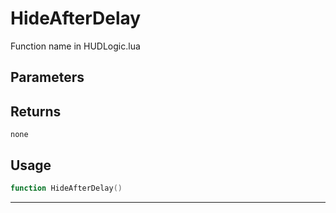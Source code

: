 # HideAfterDelay
Function name in HUDLogic.lua
## Parameters

## Returns
`none`
## Usage
```lua
function HideAfterDelay()
```
---
